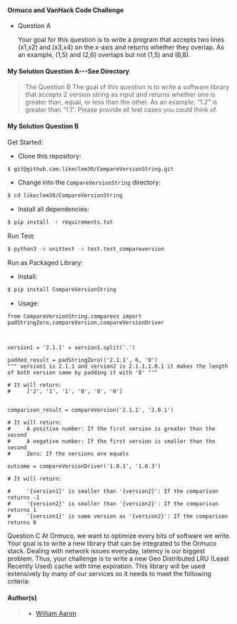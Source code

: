#### Ormuco and VanHack Code Challenge

- Question A

  Your goal for this question is to write a program that accepts two lines (x1,x2) and (x3,x4) on the
  x-axis and returns whether they overlap. As an example, (1,5) and (2,6) overlaps but not (1,5)
  and (6,8).

#### My Solution Question A---See Directory

> The Question B
> The goal of this question is to write a software library that accepts 2 version string as input and returns whether one is greater than, equal, or less than the other. As an example: “1.2” is greater than “1.1”. Please provide all test cases you could think of.

#### My Solution Question B

Get Started:

- Clone this repository:
```sh
$ git@github.com:likeclem30/CompareVersionString.git
```
- Change into the `CompareVersionString` directory:
```sh
$ cd likeclem30/CompareVersionString
```
- Install all dependencies:
```sh
$ pip install -r requirements.txt
```
Run Test:
```sh
$ python3 -m unittest -v test.test_compareversion
```

Run as Packaged Library:
- Install:
```sh
$ pip install CompareVersionString
```

- Usage:

````
from CompareVersionString.comparevs import padStringZero,compareVersion,compareVersionDriver



version1 = '2.1.1' = version1.split('.')

padded_result = padStringZero(('2.1.1', 6, '0')
""" version1 is 2.1.1 and version2 is 2.1.1.1.0.1 it makes the length of both version same by padding it with '0' """

# It will return:
#     ['2', '1', '1', '0', '0', '0']  


comparison_result = compareVersion('2.1.1', '2.0.1')

# It will return:
#     A positive number: If the first version is greater than the second  
#     A negative number: If the first version is smaller than the second
#     Zero: If the versions are equals

outcome = compareVersionDriver('1.0.1', '1.0.3')

# It will return:

#     '{version1}' is smaller than '{version2}': If the comparison returns -1
#     '{version2}' is smaller than '{version2}': If the comparison returns 1
#     '{version1}' is same version as '{version2}': If the comparison returns 0
````

Question C
At Ormuco, we want to optimize every bits of software we write. Your goal is to write a new library that can be integrated to the Ormuco stack. Dealing with network issues everyday, latency is our biggest problem. Thus, your challenge is to write a new Geo Distributed LRU (Least Recently Used) cache with time expiration. This library will be used extensively by many of our services so it needs to meet the following criteria:


#### Author(s)
>- [William Aaron](https://github.com/likeclem30)

